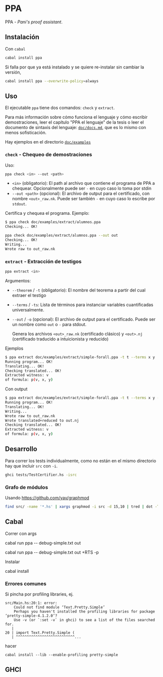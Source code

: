 # PPA

PPA - *Pani's proof assistant*.

## Instalación

Con `cabal`

```bash
cabal install ppa
```

Si falla por que ya está instalado y se quiere re-instalar sin cambiar la
versión,

```bash
cabal install ppa --overwrite-policy=always
```

## Uso

El ejecutable `ppa` tiene dos comandos: `check` y `extract`.

Para más información sobre cómo funciona el lenguaje y cómo escribir
demostraciones, leer el capítulo "PPA el lenguaje" de la tesis o leer el
documento de sintaxis del lenguaje: [`doc/docs.md`](doc/docs.md), que es lo mismo con menos
sofisticación.

Hay ejemplos en el directorio [`doc/examples`](doc/examples/)

### `check` - Chequeo de demostraciones

Uso:

```bash
ppa check <in> --out <path>
```

- `<in>` (obligatorio): El path al archivo que contiene el programa de PPA a
  chequear. Opcionalmente puede ser `-` en cuyo caso lo toma por stdin
- `--out <path>` (opcional): El archivo de output para el certificado, con nombre
  `<out>_raw.nk`. Puede ser también `-` en cuyo caso lo escribe por `stdout`.

Certifica y chequea el programa. Ejemplo:

```bash
$ ppa check doc/examples/extract/alumnos.ppa               
Checking... OK!
```

```bash
ppa check doc/examples/extract/alumnos.ppa --out out
Checking... OK!
Writing...
Wrote raw to out_raw.nk
```

### `extract` - Extracción de testigos

```bash
ppa extract <in>
```

Argumentos:

- `--theorem` / `-t` (obligatorio): El nombre del teorema a partir del cual
  extraer el testigo
- `--terms` / `-ts`: Lista de términos para instanciar variables cuantificadas
  universalmente.
- `--out` / `-o` (opcional): El archivo de output para el certificado. Puede ser
  un nombre como `out` o `-` para stdout.

  Genera los archivos `<out>_raw.nk` (certificado clásico) y `<out>.nj`
  (certificado traducido a intuicionista y reducido)

Ejemplos

```bash
$ ppa extract doc/examples/extract/simple-forall.ppa -t t --terms x y
Running program... OK!
Translating... OK!
Checking translated... OK!
Extracted witness: v
of formula: p(v, x, y)
```

Con output

```bash
$ ppa extract doc/examples/extract/simple-forall.ppa -t t --terms x y -o out
Running program... OK!
Translating... OK!
Writing...
Wrote raw to out_raw.nk
Wrote translated+reduced to out.nj
Checking translated... OK!
Extracted witness: v
of formula: p(v, x, y)
```

## Desarrollo

Para correr los tests individualmente, como no están en el mismo directorio hay
que incluir `src` con `-i`.

```bash
ghci tests/TestCertifier.hs -isrc
```

### Grafo de módulos

Usando https://github.com/yav/graphmod

```bash
find src/ -name '*.hs' | xargs graphmod -i src -d 15,10 | tred | dot -Tpng > modules.png
```

## Cabal

Correr con args

cabal run ppa -- debug-simple.txt out

cabal run ppa -- debug-simple.txt out +RTS -p

Instalar

cabal install

### Errores comunes

Si pincha por profiling libraries, ej.

```
src/Main.hs:20:1: error:
    Could not find module ‘Text.Pretty.Simple’
    Perhaps you haven't installed the profiling libraries for package ‘pretty-simple-4.1.2.0’?
    Use -v (or `:set -v` in ghci) to see a list of the files searched for.
   |
20 | import Text.Pretty.Simple (
   | ^^^^^^^^^^^^^^^^^^^^^^^^^^^...
```

hacer

```
cabal install --lib --enable-profiling pretty-simple 
```

## GHCI

